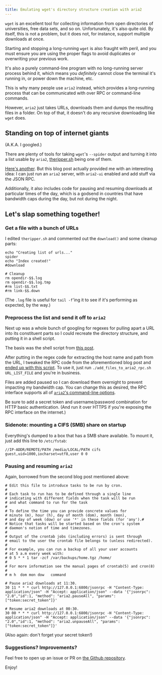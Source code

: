 ```yaml
---
title: Emulating wget's directory structure creation with aria2
---
```


`wget` is an excellent tool for collecting information from open directories of universities, free data sets, and so on.
Unfortunately, it's also quite old. 
By itself, this is not a problem, but it does not, for instance, support multiple downloads at once.

Starting and stopping a long-running `wget` is also fraught with peril, and you must ensure you are using the proper flags to avoid duplicates or overwriting your previous work.

It's also a purely command-line program with no long-running server process behind it, which means you *definitely* cannot close the terminal it's running in, or power down the machine, etc.

This is why many people use `aria2` instead, which provides a long-running process that can be communicated with over RPC or command-line commands.

However, `aria2` just takes URLs, downloads them and dumps the resulting files in a folder.
On top of that, it doesn't do any recursive downloading like `wget` does.

## Standing on top of internet giants 

(A.K.A. I googled.)

There are plenty of tools for taking `wget`'s `--spider` output and turning it into a list usable by `aria2`, [theripper.sh](https://github.com/kajeagentspi/Datahoarder/blob/master/theripper.sh) being one of them.

[Here's another](https://asdfghjkl.me.uk/blog/apache-to-aria2/). But this blog post actually provided me with an interesting idea: I can just run an `aria2` server, with `aria2-ui` enabled and add stuff via the JSON RPC.

Additionally, it also includes code for pausing and resuming downloads at particular times of the day, which is a godsend in countries that have bandwidth caps during the day, but not during the night.

## Let's slap something together!

### Get a file with a bunch of URLs

I edited `theripper.sh` and commented out the `download()` and some cleanup parts:

```
echo "Creating list of urls..."
spider
echo "Index created!"
#download

# Cleanup
rm opendir-$$.log
rm opendir-$$.log.tmp
#rm list-$$.txt
#rm link-$$.down

```

(The `.log` file is useful for `tail -f`'ing it to see if it's performing as expected, by the way.)


### Preprocess the list and send it off to `aria2`

Next up was a whole bunch of googling for regexes for pulling apart a URL into its constituent parts so I could recreate the directory structure, and putting it in a shell script.

The basis was the shell script from [this post](https://sourceforge.net/p/aria2/discussion/540046/thread/b7e1eb37/?limit=25).

After putting in the regex code for extracting the host name and path from the URL, I tweaked the RPC code from the aforementioned blog post and [ended up with this script](https://github.com/beerendlauwers/wget-directories-in-aria2/blob/master/add_files_to_aria2_rpc.sh).
To use it, just run `./add_files_to_aria2_rpc.sh URL_LIST_FILE` and you're in business.

Files are added paused so I can download them overnight to prevent impacting my bandwidth cap.
You can change this as desired, the RPC interface supports all of [`aria2`'s command-line options](https://aria2.github.io/manual/en/html/aria2c.html#options).

Be sure to add a secret token and username/password combination for HTTP basic authentication.
(And run it over HTTPS if you're exposing the RPC interface on the internet.)

### Sidenote: mounting a CIFS (SMB) share on startup

Everything's dumped to a box that has a SMB share available.
To mount it, just add this line to `/etc/fstab`:

```
//IP-ADDR/REMOTE/PATH /media/LOCAL/PATH cifs guest,uid=1000,iocharset=utf8,user 0 0
```

### Pausing and resuming `aria2`

Again, borrowed from the second blog post mentioned above:

```
# Edit this file to introduce tasks to be run by cron.
# 
# Each task to run has to be defined through a single line
# indicating with different fields when the task will be run
# and what command to run for the task
# 
# To define the time you can provide concrete values for
# minute (m), hour (h), day of month (dom), month (mon),
# and day of week (dow) or use '*' in these fields (for 'any').# 
# Notice that tasks will be started based on the cron's system
# daemon's notion of time and timezones.
# 
# Output of the crontab jobs (including errors) is sent through
# email to the user the crontab file belongs to (unless redirected).
# 
# For example, you can run a backup of all your user accounts
# at 5 a.m every week with:
# 0 5 * * 1 tar -zcf /var/backups/home.tgz /home/
# 
# For more information see the manual pages of crontab(5) and cron(8)
# 
# m h  dom mon dow   command

# Pause aria2 downloads at 11:30.
30 11 * * * curl http://127.0.0.1:6800/jsonrpc -H "Content-Type: application/json" -H "Accept: application/json" --data '{"jsonrpc": "2.0","id":1, "method": "aria2.pauseAll", "params":["token:secret_token"]}'

# Resume aria2 downloads at 00:30.
30 00 * * * curl http://127.0.0.1:6800/jsonrpc -H "Content-Type: application/json" -H "Accept: application/json" --data '{"jsonrpc": "2.0","id":1, "method": "aria2.unpauseAll", "params":["token:secret_token"]}'
```

(Also again: don't forget your secret token!)

### Suggestions? Improvements?

Feel free to open up an issue or PR on [the Github repository](https://github.com/beerendlauwers/wget-directories-in-aria2/).

Enjoy!

